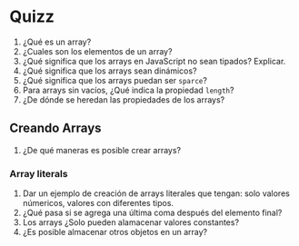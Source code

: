 # Quizz

1. ¿Qué es un array?
2. ¿Cuales son los elementos de un array?
3. ¿Qué significa que los arrays en JavaScript no sean tipados? Explicar.
4. ¿Qué significa que los arrays sean dinámicos?
5. ¿Qué significa que los arrays puedan ser `sparce`?
6. Para arrays sin vacíos, ¿Qué indica la propiedad `length`?
7. ¿De dónde se heredan las propiedades de los arrays?

## Creando Arrays

1. ¿De qué maneras es posible crear arrays?

### Array literals

1. Dar un ejemplo de creación de arrays literales que tengan: solo valores númericos, valores con diferentes tipos.
2. ¿Qué pasa si se agrega una última coma después del elemento final?
3. Los arrays ¿Solo pueden alamacenar valores constantes?
4. ¿Es posible almacenar otros objetos en un array?